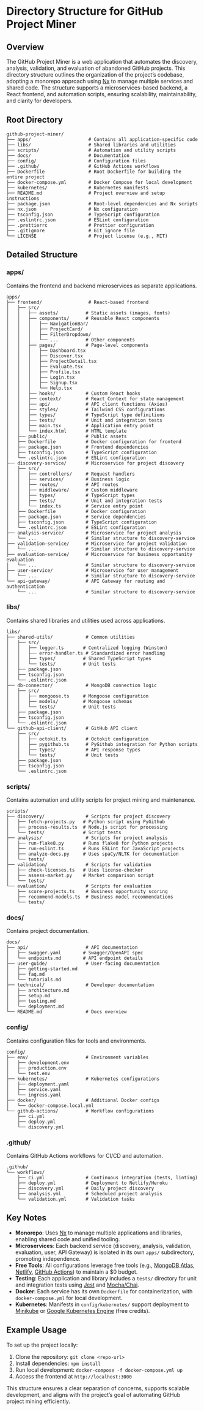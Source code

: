 # Directory Structure for GitHub Project Miner

## Overview
The GitHub Project Miner is a web application that automates the discovery, analysis, validation, and evaluation of abandoned GitHub projects. This directory structure outlines the organization of the project’s codebase, adopting a monorepo approach using [Nx](https://nx.dev/) to manage multiple services and shared code. The structure supports a microservices-based backend, a React frontend, and automation scripts, ensuring scalability, maintainability, and clarity for developers.

## Root Directory
```
github-project-miner/
├── apps/                     # Contains all application-specific code
├── libs/                     # Shared libraries and utilities
├── scripts/                  # Automation and utility scripts
├── docs/                     # Documentation
├── config/                   # Configuration files
├── .github/                  # GitHub Actions workflows
├── Dockerfile                # Root Dockerfile for building the entire project
├── docker-compose.yml        # Docker Compose for local development
├── kubernetes/               # Kubernetes manifests
├── README.md                 # Project overview and setup instructions
├── package.json              # Root-level dependencies and Nx scripts
├── nx.json                   # Nx configuration
├── tsconfig.json             # TypeScript configuration
├── .eslintrc.json            # ESLint configuration
├── .prettierrc               # Prettier configuration
├── .gitignore                # Git ignore file
└── LICENSE                   # Project license (e.g., MIT)
```

## Detailed Structure

### apps/
Contains the frontend and backend microservices as separate applications.

```
apps/
├── frontend/                 # React-based frontend
│   ├── src/
│   │   ├── assets/          # Static assets (images, fonts)
│   │   ├── components/      # Reusable React components
│   │   │   ├── NavigationBar/
│   │   │   ├── ProjectCard/
│   │   │   ├── FilterDropdown/
│   │   │   └── ...          # Other components
│   │   ├── pages/           # Page-level components
│   │   │   ├── Dashboard.tsx
│   │   │   ├── Discover.tsx
│   │   │   ├── ProjectDetail.tsx
│   │   │   ├── Evaluate.tsx
│   │   │   ├── Profile.tsx
│   │   │   ├── Login.tsx
│   │   │   ├── Signup.tsx
│   │   │   └── Help.tsx
│   │   ├── hooks/           # Custom React hooks
│   │   ├── context/         # React Context for state management
│   │   ├── api/             # API client functions (Axios)
│   │   ├── styles/          # Tailwind CSS configurations
│   │   ├── types/           # TypeScript type definitions
│   │   ├── tests/           # Unit and integration tests
│   │   ├── main.tsx         # Application entry point
│   │   └── index.html       # HTML template
│   ├── public/              # Public assets
│   ├── Dockerfile           # Docker configuration for frontend
│   ├── package.json         # Frontend dependencies
│   ├── tsconfig.json        # TypeScript configuration
│   └── .eslintrc.json       # ESLint configuration
├── discovery-service/       # Microservice for project discovery
│   ├── src/
│   │   ├── controllers/     # Request handlers
│   │   ├── services/        # Business logic
│   │   ├── routes/          # API routes
│   │   ├── middleware/      # Custom middleware
│   │   ├── types/           # TypeScript types
│   │   ├── tests/           # Unit and integration tests
│   │   └── index.ts         # Service entry point
│   ├── Dockerfile           # Docker configuration
│   ├── package.json         # Service dependencies
│   ├── tsconfig.json        # TypeScript configuration
│   └── .eslintrc.json       # ESLint configuration
├── analysis-service/        # Microservice for project analysis
│   └── ...                  # Similar structure to discovery-service
├── validation-service/      # Microservice for project validation
│   └── ...                  # Similar structure to discovery-service
├── evaluation-service/      # Microservice for business opportunity evaluation
│   └── ...                  # Similar structure to discovery-service
├── user-service/            # Microservice for user management
│   └── ...                  # Similar structure to discovery-service
└── api-gateway/             # API Gateway for routing and authentication
    └── ...                  # Similar structure to discovery-service
```

### libs/
Contains shared libraries and utilities used across applications.

```
libs/
├── shared-utils/            # Common utilities
│   ├── src/
│   │   ├── logger.ts       # Centralized logging (Winston)
│   │   ├── error-handler.ts # Standardized error handling
│   │   ├── types/          # Shared TypeScript types
│   │   └── tests/          # Unit tests
│   ├── package.json
│   ├── tsconfig.json
│   └── .eslintrc.json
├── db-connector/            # MongoDB connection logic
│   ├── src/
│   │   ├── mongoose.ts     # Mongoose configuration
│   │   ├── models/         # Mongoose schemas
│   │   └── tests/          # Unit tests
│   ├── package.json
│   ├── tsconfig.json
│   └── .eslintrc.json
└── github-api-client/       # GitHub API client
    ├── src/
    │   ├── octokit.ts       # Octokit configuration
    │   ├── pygithub.ts      # PyGithub integration for Python scripts
    │   ├── types/           # API response types
    │   └── tests/           # Unit tests
    ├── package.json
    ├── tsconfig.json
    └── .eslintrc.json
```

### scripts/
Contains automation and utility scripts for project mining and maintenance.

```
scripts/
├── discovery/               # Scripts for project discovery
│   ├── fetch-projects.py   # Python script using PyGithub
│   ├── process-results.ts  # Node.js script for processing
│   └── tests/              # Script tests
├── analysis/                # Scripts for project analysis
│   ├── run-flake8.py       # Runs flake8 for Python projects
│   ├── run-eslint.ts       # Runs ESLint for JavaScript projects
│   ├── analyze-docs.py     # Uses spaCy/NLTK for documentation
│   └── tests/
├── validation/              # Scripts for validation
│   ├── check-licenses.ts   # Uses license-checker
│   ├── assess-market.py    # Market comparison script
│   └── tests/
└── evaluation/              # Scripts for evaluation
    ├── score-projects.ts    # Business opportunity scoring
    ├── recommend-models.ts  # Business model recommendations
    └── tests/
```

### docs/
Contains project documentation.

```
docs/
├── api/                     # API documentation
│   ├── swagger.yaml        # Swagger/OpenAPI spec
│   └── endpoints.md        # API endpoint details
├── user-guide/              # User-facing documentation
│   ├── getting-started.md
│   ├── faq.md
│   └── tutorials.md
├── technical/               # Developer documentation
│   ├── architecture.md
│   ├── setup.md
│   ├── testing.md
│   └── deployment.md
└── README.md                # Docs overview
```

### config/
Contains configuration files for tools and environments.

```
config/
├── env/                     # Environment variables
│   ├── development.env
│   ├── production.env
│   └── test.env
├── kubernetes/              # Kubernetes configurations
│   ├── deployment.yaml
│   ├── service.yaml
│   └── ingress.yaml
├── docker/                  # Additional Docker configs
│   └── docker-compose.local.yml
└── github-actions/          # Workflow configurations
    ├── ci.yml
    ├── deploy.yml
    └── discovery.yml
```

### .github/
Contains GitHub Actions workflows for CI/CD and automation.

```
.github/
└── workflows/
    ├── ci.yml               # Continuous integration (tests, linting)
    ├── deploy.yml           # Deployment to Netlify/Heroku
    ├── discovery.yml        # Daily project discovery
    ├── analysis.yml         # Scheduled project analysis
    └── validation.yml       # Validation tasks
```

## Key Notes
- **Monorepo**: Uses [Nx](https://nx.dev/) to manage multiple applications and libraries, enabling shared code and unified tooling.
- **Microservices**: Each backend service (discovery, analysis, validation, evaluation, user, API Gateway) is isolated in its own `apps/` subdirectory, promoting independence.
- **Free Tools**: All configurations leverage free tools (e.g., [MongoDB Atlas](https://www.mongodb.com/atlas), [Netlify](https://www.netlify.com/), [GitHub Actions](https://docs.github.com/en/actions)) to maintain a $0 budget.
- **Testing**: Each application and library includes a `tests/` directory for unit and integration tests using [Jest](https://jestjs.io/) and [Mocha/Chai](https://mochajs.org/).
- **Docker**: Each service has its own `Dockerfile` for containerization, with `docker-compose.yml` for local development.
- **Kubernetes**: Manifests in `config/kubernetes/` support deployment to [Minikube](https://minikube.sigs.k8s.io/) or [Google Kubernetes Engine](https://cloud.google.com/kubernetes-engine) (free credits).

## Example Usage
To set up the project locally:
1. Clone the repository: `git clone <repo-url>`
2. Install dependencies: `npm install`
3. Run local development: `docker-compose -f docker-compose.yml up`
4. Access the frontend at `http://localhost:3000`

This structure ensures a clear separation of concerns, supports scalable development, and aligns with the project’s goal of automating GitHub project mining efficiently.